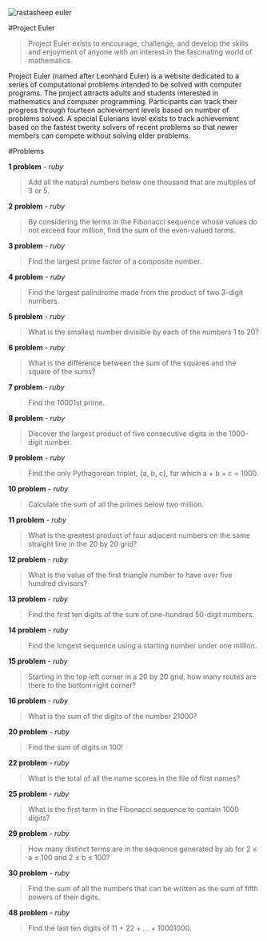 ![rastasheep euler](http://projecteuler.net/profile/rastasheep.png)

#Project Euler

>Project Euler exists to encourage, challenge, and develop the skills and enjoyment of anyone with an interest in the fascinating world of mathematics.

Project Euler (named after Leonhard Euler) is a website dedicated to a series of computational problems intended to be solved with computer programs. The project attracts adults and students interested in mathematics and computer programming. Participants can track their progress through fourteen achievement levels based on number of problems solved. A special Eulerians level exists to track achievement based on the fastest twenty solvers of recent problems so that newer members can compete without solving older problems.

#Problems

__1 problem__ - *ruby*
>Add all the natural numbers below one thousand that are multiples of 3 or 5.

__2 problem__ - *ruby*
>By considering the terms in the Fibonacci sequence whose values do not exceed four million, find the sum of the even-valued terms.

__3 problem__ - *ruby*
>Find the largest prime factor of a composite number.

__4 problem__ - *ruby*
>Find the largest palindrome made from the product of two 3-digit numbers.

__5 problem__ - *ruby*
>What is the smallest number divisible by each of the numbers 1 to 20?

__6 problem__ - *ruby*
>What is the difference between the sum of the squares and the square of the sums?

__7 problem__ - *ruby*
>Find the 10001st prime.

__8 problem__ - *ruby*
>Discover the largest product of five consecutive digits in the 1000-digit number.

__9 problem__ - *ruby*
>Find the only Pythagorean triplet, {a, b, c}, for which a + b + c = 1000.

__10 problem__ - *ruby*
>Calculate the sum of all the primes below two million.

__11 problem__ - *ruby*
>What is the greatest product of four adjacent numbers on the same straight line in the 20 by 20 grid?

__12 problem__ - *ruby*
>What is the value of the first triangle number to have over five hundred divisors?

__13 problem__ - *ruby*
>Find the first ten digits of the sum of one-hundred 50-digit numbers.

__14 problem__ - *ruby*
>Find the longest sequence using a starting number under one million.

__15 problem__ - *ruby*
>Starting in the top left corner in a 20 by 20 grid, how many routes are there to the bottom right corner?

__16 problem__ - *ruby*
>What is the sum of the digits of the number 21000?

__20 problem__ - *ruby*
>Find the sum of digits in 100!

__22 problem__ - *ruby*
>What is the total of all the name scores in the file of first names?

__25 problem__ - *ruby*
>What is the first term in the Fibonacci sequence to contain 1000 digits?

__29 problem__ - *ruby*
>How many distinct terms are in the sequence generated by ab for 2 ≤ a ≤ 100 and 2 ≤ b ≤ 100?

__30 problem__ - *ruby*
>Find the sum of all the numbers that can be written as the sum of fifth powers of their digits.

__48 problem__ - *ruby*
>Find the last ten digits of 11 + 22 + ... + 10001000.